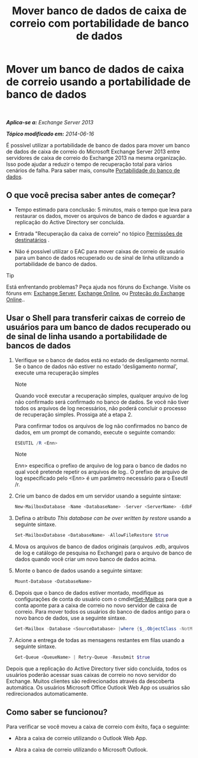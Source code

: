 ﻿---
title: 'Mover banco de dados de caixa de correio com portabilidade de banco de dados'
TOCTitle: Mover um banco de dados de caixa de correio usando a portabilidade de banco de dados
ms:assetid: a765ead1-43bc-4786-ae93-1835cacfc8fc
ms:mtpsurl: https://technet.microsoft.com/pt-br/library/Dd876926(v=EXCHG.150)
ms:contentKeyID: 51407903
ms.date: 05/22/2018
mtps_version: v=EXCHG.150
ms.translationtype: MT
---

# Mover um banco de dados de caixa de correio usando a portabilidade de banco de dados

 

_**Aplica-se a:** Exchange Server 2013_

_**Tópico modificado em:** 2014-06-16_

É possível utilizar a portabilidade de banco de dados para mover um banco de dados de caixa de correio do Microsoft Exchange Server 2013 entre servidores de caixa de correio do Exchange 2013 na mesma organização. Isso pode ajudar a reduzir o tempo de recuperação total para vários cenários de falha. Para saber mais, consulte [Portabilidade do banco de dados](database-portability-exchange-2013-help.md).

## O que você precisa saber antes de começar?

  - Tempo estimado para conclusão: 5 minutos, mais o tempo que leva para restaurar os dados, mover os arquivos de banco de dados e aguardar a replicação do Active Directory ser concluída.

  - Entrada "Recuperação da caixa de correio" no tópico [Permissões de destinatários](recipients-permissions-exchange-2013-help.md) .

  - Não é possível utilizar o EAC para mover caixas de correio de usuário para um banco de dados recuperado ou de sinal de linha utilizando a portabilidade de banco de dados.


> [!TIP]
> Está enfrentando problemas? Peça ajuda nos fóruns do Exchange. Visite os fóruns em: <A href="https://go.microsoft.com/fwlink/p/?linkid=60612">Exchange Server</A>, <A href="https://go.microsoft.com/fwlink/p/?linkid=267542">Exchange Online</A>, ou <A href="https://go.microsoft.com/fwlink/p/?linkid=285351">Proteção do Exchange Online</A>..



## Usar o Shell para transferir caixas de correio de usuários para um banco de dados recuperado ou de sinal de linha usando a portabilidade de bancos de dados

1.  Verifique se o banco de dados está no estado de desligamento normal. Se o banco de dados não estiver no estado 'desligamento normal', execute uma recuperação simples
    

    > [!NOTE]
    > Quando você executar a recuperação simples, qualquer arquivo de log não confirmado será confirmado no banco de dados. Se você não tiver todos os arquivos de log necessários, não poderá concluir o processo de recuperação simples. Prossiga até a etapa&nbsp;2.

    
    Para confirmar todos os arquivos de log não confirmados no banco de dados, em um prompt de comando, execute o seguinte comando:
    
    ```powershell
    ESEUTIL /R <Enn>
    ```
    

    > [!NOTE]
    > E<EM>nn</EM>&gt; especifica o prefixo de arquivo de log para o banco de dados no qual você pretende repetir os arquivos de log.. O prefixo de arquivo de log especificado pelo &lt;E<EM>nn</EM>&gt; é um parâmetro necessário para o Eseutil /r.



2.  Crie um banco de dados em um servidor usando a seguinte sintaxe:
    
    ```powershell
    New-MailboxDatabase -Name <DatabaseName> -Server <ServerName> -EdbFilePath <DatabaseFileNameandPath> -LogFolderPath <LogFilesPath>
    ```

3.  Defina o atributo *This database can be over written by restore* usando a seguinte sintaxe.
    
    ```powershell
    Set-MailboxDatabase <DatabaseName> -AllowFileRestore $true
    ```

4.  Mova os arquivos de banco de dados originais (arquivos .edb, arquivos de log e catálogo de pesquisa no Exchange) para o arquivo de banco de dados quando você criar um novo banco de dados acima.

5.  Monte o banco de dados usando a seguinte sintaxe:
    
    ```powershell
    Mount-Database <DatabaseName>
    ```

6.  Depois que o banco de dados estiver montado, modifique as configurações de conta do usuário com o cmdlet[Set-Mailbox](https://technet.microsoft.com/pt-br/library/bb123981\(v=exchg.150\)) para que a conta aponte para a caixa de correio no novo servidor de caixa de correio. Para mover todos os usuários do banco de dados antigo para o novo banco de dados, use a seguinte sintaxe.
    
    ```powershell
    Get-Mailbox -Database <SourceDatabase> |where {$_.ObjectClass -NotMatch '(SystemAttendantMailbox|ExOleDbSystemMailbox)'}| Set-Mailbox -Database <TargetDatabase>
    ```

7.  Acione a entrega de todas as mensagens restantes em filas usando a seguinte sintaxe.
    
    ```powershell
    Get-Queue <QueueName> | Retry-Queue -Resubmit $true
    ```

Depois que a replicação do Active Directory tiver sido concluída, todos os usuários poderão acessar suas caixas de correio no novo servidor do Exchange. Muitos clientes são redirecionados através da descoberta automática. Os usuários Microsoft Office Outlook Web App os usuários são redirecionados automaticamente.

## Como saber se funcionou?

Para verificar se você moveu a caixa de correio com êxito, faça o seguinte:

  - Abra a caixa de correio utilizando o Outlook Web App.

  - Abra a caixa de correio utilizando o Microsoft Outlook.

